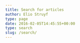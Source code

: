 ```yaml
---
title: Search for articles
author: Elio Struyf
type: page
date: 2016-02-05T14:45:55+00:00
type: search
slug: /search/
---
```

